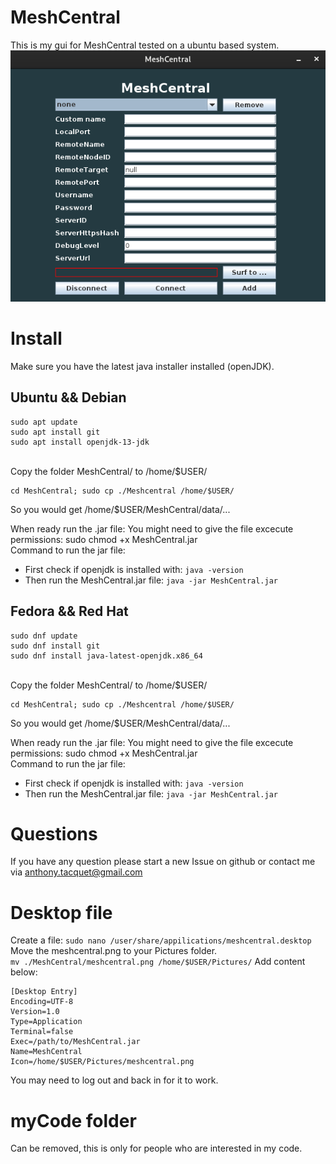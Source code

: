 # MeshCentral
This is my gui for MeshCentral tested on a ubuntu based system.
![alt text](https://github.com/AnthonyTacquet/MeshCentral/blob/master/Screen.png?raw=true "Screenshot")

# Install
Make sure you have the latest java installer installed (openJDK).

## Ubuntu && Debian
```
sudo apt update
sudo apt install git
sudo apt install openjdk-13-jdk
```
\
Copy the folder MeshCentral/ to /home/$USER/
```
cd MeshCentral; sudo cp ./Meshcentral /home/$USER/
```
So you would get /home/$USER/MeshCentral/data/...

When ready run the .jar file:
You might need to give the file excecute permissions: sudo chmod +x MeshCentral.jar\
Command to run the jar file:
- First check if openjdk is installed with: ```java -version```
- Then run the MeshCentral.jar file: ```java -jar MeshCentral.jar```

## Fedora && Red Hat
```
sudo dnf update
sudo dnf install git
sudo dnf install java-latest-openjdk.x86_64
```
\
Copy the folder MeshCentral/ to /home/$USER/
```
cd MeshCentral; sudo cp ./Meshcentral /home/$USER/
```
So you would get /home/$USER/MeshCentral/data/...

When ready run the .jar file:
You might need to give the file excecute permissions: sudo chmod +x MeshCentral.jar\
Command to run the jar file:
- First check if openjdk is installed with: ```java -version```
- Then run the MeshCentral.jar file: ```java -jar MeshCentral.jar```

# Questions
If you have any question please start a new Issue on github or contact me via anthony.tacquet@gmail.com

# Desktop file
Create a file: ```sudo nano /user/share/appilications/meshcentral.desktop```\
Move the meshcentral.png to your Pictures folder.\
```mv ./MeshCentral/meshcentral.png /home/$USER/Pictures/```
Add content below:
```
[Desktop Entry]
Encoding=UTF-8
Version=1.0
Type=Application
Terminal=false
Exec=/path/to/MeshCentral.jar
Name=MeshCentral
Icon=/home/$USER/Pictures/meshcentral.png
```
You may need to log out and back in for it to work.

# myCode folder
Can be removed, this is only for people who are interested in my code.
